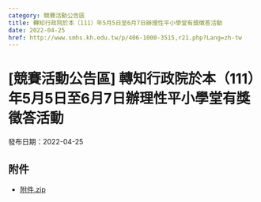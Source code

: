 ```yaml
---
category: 競賽活動公告區
title: 轉知行政院於本（111）年5月5日至6月7日辦理性平小學堂有獎徵答活動
date: 2022-04-25
href: http://www.smhs.kh.edu.tw/p/406-1000-3515,r21.php?Lang=zh-tw
---
```


# [競賽活動公告區] 轉知行政院於本（111）年5月5日至6月7日辦理性平小學堂有獎徵答活動

發布日期：2022-04-25



## 附件

- [附件.zip](https://www.smhs.kh.edu.tw/app/index.php?Action=downloadfile&file=WVhSMFlXTm9Mekl6TDNCMFlWOHpNamczWHpjek16QTROREZmTnpZek16SXVlbWx3&fname=DGGGROTSYWQO41XX50LKSWHGRK30OOLKDGUWTSKK4125MLVWKPROVTPOUSSSPKPO)
